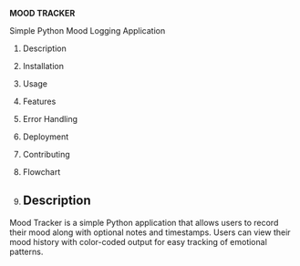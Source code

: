 **MOOD TRACKER**

Simple Python Mood Logging Application

1. Description
2. Installation
3. Usage
4. Features
5. Error Handling
6. Deployment
7. Contributing
8. Flowchart

1. ## Description
Mood Tracker is a simple Python application that allows users to record their mood along with optional notes and timestamps. Users can view their mood history with color-coded output for easy tracking of emotional patterns.